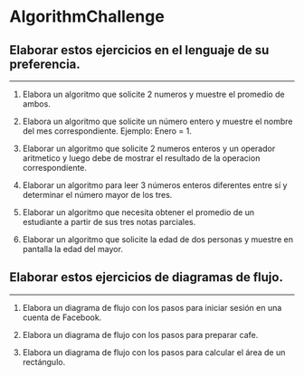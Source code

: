 # AlgorithmChallenge

## Elaborar estos ejercicios en el lenguaje de su preferencia.
---

1. Elabora un algoritmo que solicite 2 numeros y muestre el promedio de ambos.

2. Elabora un algoritmo que solicite un número entero y muestre el nombre del mes correspondiente. Ejemplo: Enero = 1.

3. Elaborar un algoritmo que solicite 2 numeros enteros y un operador aritmetico y luego debe de mostrar el resultado de la operacion correspondiente.

4. Elaborar un algoritmo para leer 3 números enteros diferentes entre sí y determinar el número mayor de los tres.

5. Elaborar un algoritmo que necesita obtener el promedio de un estudiante a partir de sus tres notas parciales.

6. Elaborar un algoritmo que solicite la edad de dos personas y muestre en pantalla la edad del mayor.

## Elaborar estos ejercicios de diagramas de flujo.
---
1. Elabora un diagrama de flujo con los pasos para iniciar sesión en una cuenta de Facebook.

2. Elabora un diagrama de flujo con los pasos para preparar cafe.

3. Elabora un diagrama de flujo con los pasos para calcular el área de un rectángulo.